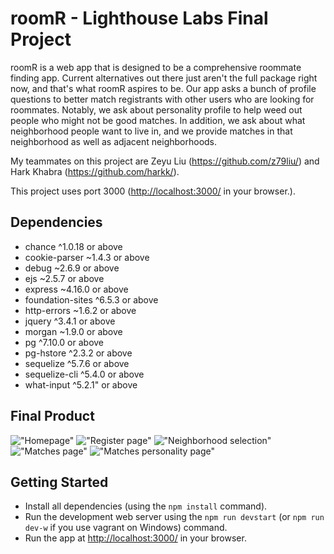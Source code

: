 # roomR - Lighthouse Labs Final Project

roomR is a web app that is designed to be a comprehensive roommate finding app.  Current alternatives out there just aren't the full package right now, and that's what roomR aspires to be.  Our app asks a bunch of profile questions to better match registrants with other users who are looking for roommates.  Notably, we ask about personality profile to help weed out people who might not be good matches.  In addition, we ask about what neighborhood people want to live in, and we provide matches in that neighborhood as well as adjacent neighborhoods.

My teammates on this project are Zeyu Liu (<https://github.com/z79liu/>) and Hark Khabra (<https://github.com/harkk/>).  

This project uses port 3000 (<http://localhost:3000/> in your browser.).

## Dependencies

- chance ^1.0.18 or above
- cookie-parser ~1.4.3 or above
- debug ~2.6.9 or above
- ejs ~2.5.7 or above
- express ~4.16.0 or above
- foundation-sites ^6.5.3 or above
- http-errors ~1.6.2 or above
- jquery ^3.4.1 or above
- morgan ~1.9.0 or above
- pg ^7.10.0 or above
- pg-hstore ^2.3.2 or above
- sequelize ^5.7.6 or above
- sequelize-cli ^5.4.0 or above
- what-input ^5.2.1" or above

## Final Product

!["Homepage"](https://i.imgur.com/aJff91S.jpg)
!["Register page"](https://i.imgur.com/hYamwjv.png)
!["Neighborhood selection"](https://i.imgur.com/qJW5Wds.png)
!["Matches page"](https://i.imgur.com/4vweQUe.jpg)
!["Matches personality page"](https://i.imgur.com/gnnTtFR.png)

## Getting Started

- Install all dependencies (using the `npm install` command).
- Run the development web server using the `npm run devstart` (or `npm run dev-w` if you use vagrant on Windows) command.
- Run the app at <http://localhost:3000/> in your browser.

